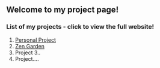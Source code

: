 ## Welcome to my project page!

### List of my projects - click to view the full website!

1. [Personal Project](https://personalproject.zfriesen19.repl.co/index.html)
2. [Zen Garden](https://zengarden.zfriesen19.repl.co/)
3. Project 3..
4. Project....





